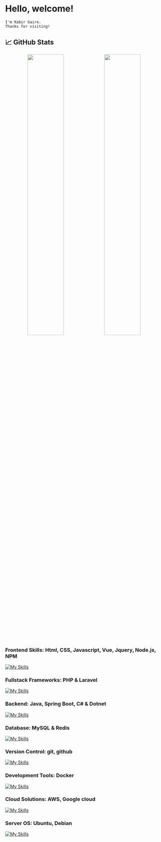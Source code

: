 # Hello, welcome!
    I'm Kabir Gaire.
    Thanks for visiting!


## 📈 GitHub Stats

<p align="center">
  <img width="48%" src="https://github-readme-stats.vercel.app/api?username=kabirgaire0&show_icons=true&theme=radical" />
  <img width="48%" src="https://github-readme-streak-stats.herokuapp.com/?user=kabirgaire0&theme=radical" />
</p>

### Frontend Skills: Html, CSS, Javascript, Vue, Jquery, Node.js, NPM

[![My Skills](https://skillicons.dev/icons?i=html,css,js,jquery,react,vue,nodejs,npm&theme=light)](https://skillicons.dev)

### Fullstack Frameworks: PHP & Laravel

[![My Skills](https://skillicons.dev/icons?i=php,laravel&theme=light)](https://skillicons.dev)

### Backend: Java, Spring Boot, C# & Dotnet

[![My Skills](https://skillicons.dev/icons?i=java,spring,cs,dotnet&theme=light)](https://skillicons.dev)

### Database: MySQL & Redis

[![My Skills](https://skillicons.dev/icons?i=mysql,redis&theme=light)](https://skillicons.dev)

### Version Control: git, github

[![My Skills](https://skillicons.dev/icons?i=git,github&theme=light)](https://skillicons.dev)

### Development Tools: Docker

[![My Skills](https://skillicons.dev/icons?i=docker&theme=light)](https://skillicons.dev)

### Cloud Solutions: AWS, Google cloud

[![My Skills](https://skillicons.dev/icons?i=aws,firebase,gcp&theme=light)](https://skillicons.dev)

### Server OS: Ubuntu, Debian 

[![My Skills](https://skillicons.dev/icons?i=debian,ubuntu&theme=light)](https://skillicons.dev)
